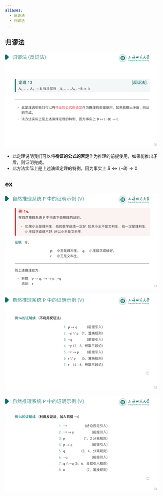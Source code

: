 ```yaml
---
aliases:
  - 反证法
  - 归谬法
---
```


## 归谬法

![](attachments/DMLec3-handout-30.png)

- 此定理说明我们可以将**待证的公式的否定**作为推理的前提使用，如果能推出矛盾，则证明完成。
- 此方法实际上是上述演绎定理的特例，因为事实上 $B\Leftrightarrow(\neg{B})\to0$

## ex

![](attachments/DMLec3-handout-31.png)

![](attachments/DMLec3-handout-32.png)

![](attachments/DMLec3-handout-33.png)